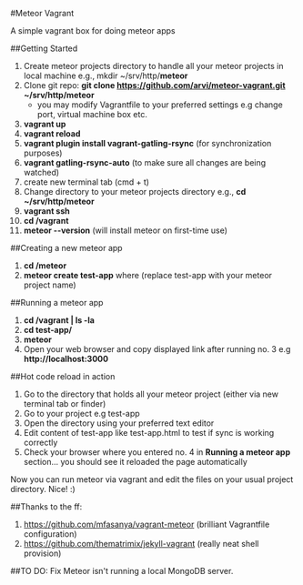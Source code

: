 #Meteor Vagrant

A simple vagrant box for doing meteor apps

##Getting Started
1. Create meteor projects directory to handle all your meteor projects in local machine e.g., mkdir ~/srv/http/**meteor**
2. Clone git repo: **git clone https://github.com/arvi/meteor-vagrant.git ~/srv/http/meteor**
	- you may modify Vagrantfile to your preferred settings e.g change port, virtual machine box etc.
3. **vagrant up**
4. **vagrant reload**
5. **vagrant plugin install vagrant-gatling-rsync** (for synchronization purposes)
6. **vagrant gatling-rsync-auto** (to make sure all changes are being watched)
7. create new terminal tab (cmd + t)
8. Change directory to your meteor projects directory e.g., **cd ~/srv/http/meteor**
9. **vagrant ssh**
10. **cd /vagrant**
11. **meteor --version** (will install meteor on first-time use)

##Creating a new meteor app
1. **cd /meteor**
2. **meteor create test-app** where (replace test-app with your meteor project name)

##Running a meteor app
1. **cd /vagrant | ls -la**
2. **cd test-app/**
3. **meteor**
4. Open your web browser and copy displayed link after running no. 3 e.g **http://localhost:3000**

##Hot code reload in action
1. Go to the directory that holds all your meteor project (either via new terminal tab or finder)
2. Go to your project e.g test-app
3. Open the directory using your preferred text editor 
4. Edit content of test-app like test-app.html to test if sync is working correctly
5. Check your browser where you entered no. 4 in **Running a meteor app** section... you should see it reloaded the page automatically

Now you can run meteor via vagrant and edit the files on your usual project directory. Nice! :)

##Thanks to the ff:
1. https://github.com/mfasanya/vagrant-meteor (brilliant Vagrantfile configuration)
2. https://github.com/thematrimix/jekyll-vagrant (really neat shell provision)

##TO DO:
Fix Meteor isn't running a local MongoDB server.
